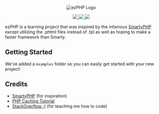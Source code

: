 <p align="center">
  <img src="https://cameronct.com/ezPHP/ezphp.png" alt="ezPHP Logo"/>
</p>
<p align="center">
  <a href="https://travis-ci.org/CameronCT/ezPHP">
    <img src="https://img.shields.io/travis/CameronCT/ezPHP.svg" />
  </a>
  <a href="https://github.com/CameronCT/ezPHP">
    <img src="https://img.shields.io/github/release/CameronCT/ezPHP.svg" />
  </a>
  <a href="https://packagist.org/packages/ezphp/ezphp">
    <img src="https://img.shields.io/packagist/v/ezphp/ezphp.svg" />
  </a>
</p>

ezPHP is a learning project that was inspired by the infamous [SmartyPHP](https://github.com/smarty-php/smarty) except utilizing the .phtml  files instead of .tpl as well as hoping to make a faster framework than Smarty.

## Getting Started
We've added a `examples` folder so you can easily get started with your new project!

## Credits
* [SmartyPHP](https://github.com/smarty-php/smarty) (for inspiration)
* [PHP Caching Tutorial](https://www.addedbytes.com/articles/for-beginners/output-caching-for-beginners/) 
* [StackOverflow ;)](https://stackoverflow.com) (for teaching me how to code)
